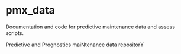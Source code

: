 # pmx_data
Documentation and code for predictive maintenance data and assess scripts.

Predictive and Prognostics maiNtenance data repositorY 
